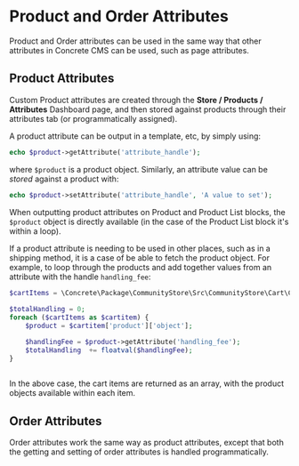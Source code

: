# Product and Order Attributes

Product and Order attributes can be used in the same way that other attributes in Concrete CMS can be used, such as page attributes.

## Product Attributes

Custom Product attributes are created through the **Store / Products / Attributes** Dashboard page, and then stored against products through their attributes tab (or programmatically assigned).

A product attribute can be output in a template, etc, by simply using:
``` php
echo $product->getAttribute('attribute_handle');
```

where `$product` is a product object. Similarly, an attribute value can be _stored_ against a product with:

``` php
echo $product->setAttribute('attribute_handle', 'A value to set');
```

When outputting product attributes on Product and Product List blocks, the `$product` object is directly available (in the case of the Product List block it's within a loop).

If a product attribute is needing to be used in other places, such as in a shipping method, it is a case of be able to fetch the product object.
For example, to loop through the products and add together values from an attribute with the handle `handling_fee`:

``` php
$cartItems = \Concrete\Package\CommunityStore\Src\CommunityStore\Cart\Cart::getCart();
    
$totalHandling = 0;         
foreach ($cartItems as $cartitem) {
    $product = $cartitem['product']['object'];

    $handlingFee = $product->getAttribute('handling_fee');
    $totalHandling  += floatval($handlingFee); 
}
   
```
In the above case, the cart items are returned as an array, with the product objects available within each item.

## Order Attributes

Order attributes work the same way as product attributes, except that both the getting and setting of order attributes is handled programmatically.
